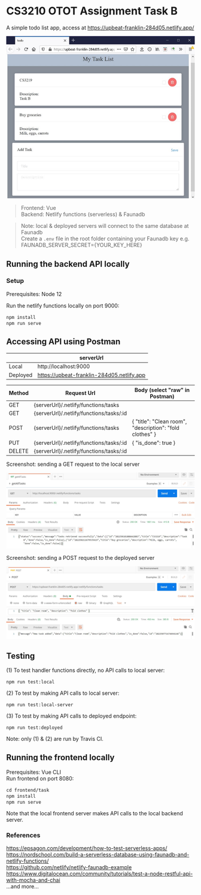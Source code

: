 # CS3210 OTOT Assignment Task B
A simple todo list app, access at https://upbeat-franklin-284d05.netlify.app/    

<img src="./images/deployed_frontend.jpg" alt="drawing" width="600"/>


> Frontend: Vue  
Backend: Netlify functions (serverless) & Faunadb  

>Note: local & deployed servers will connect to the same database at Faunadb  
Create a `.env` file in the root folder containing your Faunadb key e.g. FAUNADB_SERVER_SECRET={YOUR_KEY_HERE}

## Running the backend API locally
### Setup
Prerequisites: Node 12  

Run the netlify functions locally on port 9000:
```
npm install
npm run serve
```
## Accessing API using Postman

|| serverUrl|
| ------ | ------- |
| Local | http://localhost:9000 |
| Deployed | https://upbeat-franklin-284d05.netlify.app |

| Method | Request Url | Body (select "raw" in Postman) |
| ------------- | ------------- | ------------ | 
| GET  | {serverUrl}/.netlify/functions/tasks  ||
| GET  | {serverUrl}/.netlify/functions/tasks/:id  |  |
| POST | {serverUrl}/.netlify/functions/tasks  | { "title": "Clean room", "description": "fold clothes" } |
| PUT  | {serverUrl}/.netlify/functions/tasks/:id  | { "is_done": true } |
| DELETE | {serverUrl}/.netlify/functions/tasks/:id  |  |
<p></p>


<p>Screenshot: sending a GET request to the local server</p>
<img src="./images/postman_get_all.jpg" alt="drawing" width="600"/>  
<p>Screenshot: sending a POST request to the deployed server</p>
<img src="./images/postman_deployed_post.jpg" alt="drawing" width="600"/>


## Testing
(1) To test handler functions directly, no API calls to local server:
```
npm run test:local
```
(2) To test by making API calls to local server:
```
npm run test:local-server
```
(3) To test by making API calls to deployed endpoint:
```
npm run test:deployed
```
Note: only (1) & (2) are run by Travis CI.


## Running the frontend locally
Prerequisites:  Vue CLI  
Run frontend on port 8080:  
```
cd frontend/task  
npm install
npm run serve
```
Note that the local frontend server makes API calls to the local backend server.



### References
https://epsagon.com/development/how-to-test-serverless-apps/  
https://nordschool.com/build-a-serverless-database-using-faunadb-and-netlify-functions/  
https://github.com/netlify/netlify-faunadb-example  
https://www.digitalocean.com/community/tutorials/test-a-node-restful-api-with-mocha-and-chai  
...and more...

